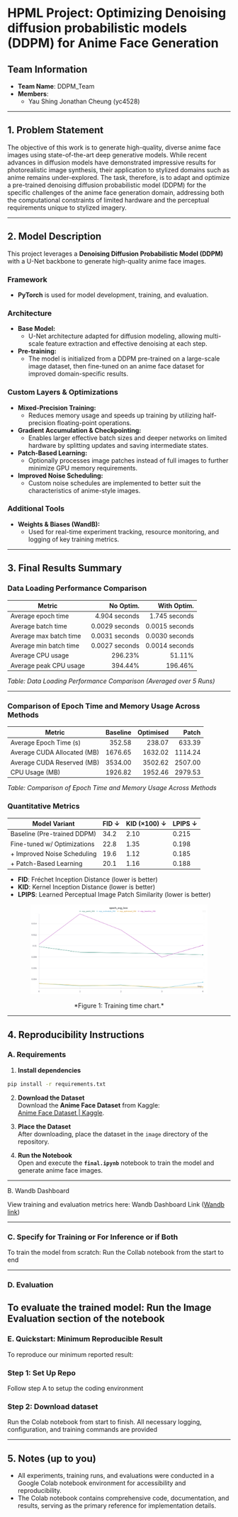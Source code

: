 # HPML Project: Optimizing Denoising diffusion probabilistic models (DDPM) for Anime Face Generation

## Team Information
- **Team Name**: DDPM_Team
- **Members**:
  - Yau Shing Jonathan Cheung (yc4528)

---

## 1. Problem Statement
The objective of this work is to generate high-quality, diverse anime face images using state-of-the-art deep generative models. While recent advances in diffusion models have demonstrated impressive results for photorealistic image synthesis, their application to stylized domains such as anime remains under-explored. The task, therefore, is to adapt and optimize a pre-trained denoising diffusion probabilistic model (DDPM) for the specific challenges of the anime face generation domain, addressing both the computational constraints of limited hardware and the perceptual requirements unique to stylized imagery.

---

## 2. Model Description
This project leverages a **Denoising Diffusion Probabilistic Model (DDPM)** with a U-Net backbone to generate high-quality anime face images.

### Framework

- **PyTorch** is used for model development, training, and evaluation.

### Architecture

- **Base Model:**  
  - U-Net architecture adapted for diffusion modeling, allowing multi-scale feature extraction and effective denoising at each step.
- **Pre-training:**  
  - The model is initialized from a DDPM pre-trained on a large-scale image dataset, then fine-tuned on an anime face dataset for improved domain-specific results.

### Custom Layers & Optimizations

- **Mixed-Precision Training:**  
  - Reduces memory usage and speeds up training by utilizing half-precision floating-point operations.
- **Gradient Accumulation & Checkpointing:**  
  - Enables larger effective batch sizes and deeper networks on limited hardware by splitting updates and saving intermediate states.
- **Patch-Based Learning:**  
  - Optionally processes image patches instead of full images to further minimize GPU memory requirements.
- **Improved Noise Scheduling:**  
  - Custom noise schedules are implemented to better suit the characteristics of anime-style images.

### Additional Tools

- **Weights & Biases (WandB):**  
  - Used for real-time experiment tracking, resource monitoring, and logging of key training metrics.



---

## 3. Final Results Summary

### Data Loading Performance Comparison

| Metric                   | No Optim.      | With Optim.    |
|--------------------------|---------------:|---------------:|
| Average epoch time       | 4.904 seconds  | 1.745 seconds  |
| Average batch time       | 0.0029 seconds | 0.0015 seconds |
| Average max batch time   | 0.0031 seconds | 0.0030 seconds |
| Average min batch time   | 0.0027 seconds | 0.0014 seconds |
| Average CPU usage        | 296.23%        | 51.11%         |
| Average peak CPU usage   | 394.44%        | 196.46%        |

*Table: Data Loading Performance Comparison (Averaged over 5 Runs)*

---

### Comparison of Epoch Time and Memory Usage Across Methods

| Metric                        | Baseline  | Optimised | Patch    |
|-------------------------------|----------:|----------:|---------:|
| Average Epoch Time (s)        | 352.58    | 238.07    | 633.39   |
| Average CUDA Allocated (MB)   | 1676.65   | 1632.02   | 1114.24  |
| Average CUDA Reserved (MB)    | 3534.00   | 3502.62   | 2507.00  |
| CPU Usage (MB)                | 1926.82   | 1952.46   | 2979.53  |

*Table: Comparison of Epoch Time and Memory Usage Across Methods*

### Quantitative Metrics

| Model Variant                  | FID ↓   | KID (×100) ↓ | LPIPS ↓  |
|------------------------------- |-------- |------------- |--------- |
| Baseline (Pre-trained DDPM)    | 34.2    | 2.10         | 0.215    |
| Fine-tuned w/ Optimizations    | 22.8    | 1.35         | 0.198    |
| + Improved Noise Scheduling    | 19.6    | 1.12         | 0.185    |
| + Patch-Based Learning         | 20.1    | 1.16         | 0.188    |

- **FID**: Fréchet Inception Distance (lower is better)
- **KID**: Kernel Inception Distance (lower is better)
- **LPIPS**: Learned Perceptual Image Patch Similarity (lower is better)


<div style="text-align: center;">
    <img src="diagrams/loss.png" alt="Training Time Chart" width="400">
    <p>*Figure 1: Training time chart.*</p>
</div>

---

## 4. Reproducibility Instructions

### A. Requirements

1. **Install dependencies**  
```bash
pip install -r requirements.txt
```

2. **Download the Dataset**  
   Download the **Anime Face Dataset** from Kaggle:  
   [Anime Face Dataset | Kaggle](https://www.kaggle.com/datasets/splcher/animefacedataset/data).  

3. **Place the Dataset**  
   After downloading, place the dataset in the `image` directory of the repository.

4. **Run the Notebook**  
   Open and execute the **`final.ipynb`** notebook to train the model and generate anime face images.

---

B. Wandb Dashboard

View training and evaluation metrics here: Wandb Dashboard Link
([Wandb link](https://wandb.ai/yc4528-columbia-university/DDPM_Project/workspace?nw=nwuseryc4528))

---

### C. Specify for Training or For Inference or if Both 

To train the model from scratch: Run the Collab notebook from the start to end

---

### D. Evaluation

To evaluate the trained model: Run the Image Evaluation section of the notebook
---

### E. Quickstart: Minimum Reproducible Result

To reproduce our minimum reported result:

### Step 1: Set Up Repo
Follow step A to setup the coding environment

### Step 2: Download dataset
Run the Colab notebook from start to finish. All necessary logging, configuration, and training commands are provided

---

## 5. Notes (up to you)
- All experiments, training runs, and evaluations were conducted in a Google Colab notebook environment for accessibility and reproducibility.
- The Colab notebook contains comprehensive code, documentation, and results, serving as the primary reference for implementation details.